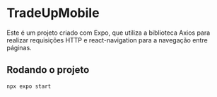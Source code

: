 <h1>TradeUpMobile</h1>
<p>Este é um projeto criado com Expo, que utiliza a biblioteca Axios para realizar requisições HTTP e react-navigation para a navegação entre páginas.</p>

<h2>Rodando o projeto</h2>

```
npx expo start
```
